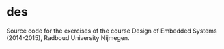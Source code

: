 des
===

Source code for the exercises of the course Design of Embedded Systems (2014-2015), Radboud University Nijmegen.
